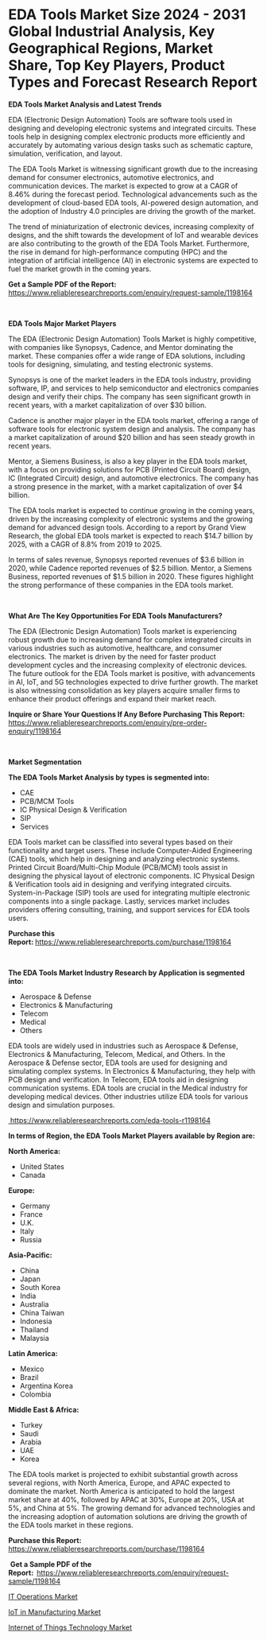 <p><h1>EDA Tools Market Size 2024 - 2031 Global Industrial Analysis, Key Geographical Regions, Market Share, Top Key Players, Product Types and Forecast Research Report</h1></p><p><strong>EDA Tools Market Analysis and Latest Trends</strong></p>
<p><p>EDA (Electronic Design Automation) Tools are software tools used in designing and developing electronic systems and integrated circuits. These tools help in designing complex electronic products more efficiently and accurately by automating various design tasks such as schematic capture, simulation, verification, and layout.</p><p>The EDA Tools Market is witnessing significant growth due to the increasing demand for consumer electronics, automotive electronics, and communication devices. The market is expected to grow at a CAGR of 8.46% during the forecast period. Technological advancements such as the development of cloud-based EDA tools, AI-powered design automation, and the adoption of Industry 4.0 principles are driving the growth of the market.</p><p>The trend of miniaturization of electronic devices, increasing complexity of designs, and the shift towards the development of IoT and wearable devices are also contributing to the growth of the EDA Tools Market. Furthermore, the rise in demand for high-performance computing (HPC) and the integration of artificial intelligence (AI) in electronic systems are expected to fuel the market growth in the coming years.</p></p>
<p><strong>Get a Sample PDF of the Report:&nbsp;</strong> <a href="https://www.reliableresearchreports.com/enquiry/request-sample/1198164">https://www.reliableresearchreports.com/enquiry/request-sample/1198164</a></p>
<p>&nbsp;</p>
<p><strong>EDA Tools Major Market Players</strong></p>
<p><p>The EDA (Electronic Design Automation) Tools Market is highly competitive, with companies like Synopsys, Cadence, and Mentor dominating the market. These companies offer a wide range of EDA solutions, including tools for designing, simulating, and testing electronic systems.</p><p>Synopsys is one of the market leaders in the EDA tools industry, providing software, IP, and services to help semiconductor and electronics companies design and verify their chips. The company has seen significant growth in recent years, with a market capitalization of over $30 billion.</p><p>Cadence is another major player in the EDA tools market, offering a range of software tools for electronic system design and analysis. The company has a market capitalization of around $20 billion and has seen steady growth in recent years.</p><p>Mentor, a Siemens Business, is also a key player in the EDA tools market, with a focus on providing solutions for PCB (Printed Circuit Board) design, IC (Integrated Circuit) design, and automotive electronics. The company has a strong presence in the market, with a market capitalization of over $4 billion.</p><p>The EDA tools market is expected to continue growing in the coming years, driven by the increasing complexity of electronic systems and the growing demand for advanced design tools. According to a report by Grand View Research, the global EDA tools market is expected to reach $14.7 billion by 2025, with a CAGR of 8.8% from 2019 to 2025.</p><p>In terms of sales revenue, Synopsys reported revenues of $3.6 billion in 2020, while Cadence reported revenues of $2.5 billion. Mentor, a Siemens Business, reported revenues of $1.5 billion in 2020. These figures highlight the strong performance of these companies in the EDA tools market.</p></p>
<p>&nbsp;</p>
<p><strong>What Are The Key Opportunities For EDA Tools Manufacturers?</strong></p>
<p><p>The EDA (Electronic Design Automation) Tools market is experiencing robust growth due to increasing demand for complex integrated circuits in various industries such as automotive, healthcare, and consumer electronics. The market is driven by the need for faster product development cycles and the increasing complexity of electronic devices. The future outlook for the EDA Tools market is positive, with advancements in AI, IoT, and 5G technologies expected to drive further growth. The market is also witnessing consolidation as key players acquire smaller firms to enhance their product offerings and expand their market reach.</p></p>
<p><strong>Inquire or Share Your Questions If Any Before Purchasing This Report:</strong> <a href="https://www.reliableresearchreports.com/enquiry/pre-order-enquiry/1198164">https://www.reliableresearchreports.com/enquiry/pre-order-enquiry/1198164</a></p>
<p>&nbsp;</p>
<p><strong>Market Segmentation</strong></p>
<p><strong>The EDA Tools Market Analysis by types is segmented into:</strong></p>
<p><ul><li>CAE</li><li>PCB/MCM Tools</li><li>IC Physical Design & Verification</li><li>SIP</li><li>Services</li></ul></p>
<p><p>EDA Tools market can be classified into several types based on their functionality and target users. These include Computer-Aided Engineering (CAE) tools, which help in designing and analyzing electronic systems. Printed Circuit Board/Multi-Chip Module (PCB/MCM) tools assist in designing the physical layout of electronic components. IC Physical Design & Verification tools aid in designing and verifying integrated circuits. System-in-Package (SIP) tools are used for integrating multiple electronic components into a single package. Lastly, services market includes providers offering consulting, training, and support services for EDA tools users.</p></p>
<p><strong>Purchase this Report:&nbsp;</strong><a href="https://www.reliableresearchreports.com/purchase/1198164">https://www.reliableresearchreports.com/purchase/1198164</a></p>
<p>&nbsp;</p>
<p><strong>The EDA Tools Market Industry Research by Application is segmented into:</strong></p>
<p><ul><li>Aerospace & Defense</li><li>Electronics & Manufacturing</li><li>Telecom</li><li>Medical</li><li>Others</li></ul></p>
<p><p>EDA tools are widely used in industries such as Aerospace & Defense, Electronics & Manufacturing, Telecom, Medical, and Others. In the Aerospace & Defense sector, EDA tools are used for designing and simulating complex systems. In Electronics & Manufacturing, they help with PCB design and verification. In Telecom, EDA tools aid in designing communication systems. EDA tools are crucial in the Medical industry for developing medical devices. Other industries utilize EDA tools for various design and simulation purposes.</p></p>
<p><a href="https://www.reliableresearchreports.com/eda-tools-r1198164">&nbsp;https://www.reliableresearchreports.com/eda-tools-r1198164</a></p>
<p><strong>In terms of Region, the EDA Tools Market Players available by Region are:</strong></p>
<p>
    <p> <strong> North America: </strong>
        <ul>
            <li>United States</li>
            <li>Canada</li>
        </ul>
        </p> 
    <p> <strong> Europe: </strong>
        <ul>
            <li>Germany</li>
            <li>France</li>
            <li>U.K.</li>
            <li>Italy</li>
            <li>Russia</li>
        </ul>
        </p> 
    <p> <strong> Asia-Pacific: </strong>
        <ul>
            <li>China</li>
            <li>Japan</li>
            <li>South Korea</li>
            <li>India</li>
            <li>Australia</li>
            <li>China Taiwan</li>
            <li>Indonesia</li>
            <li>Thailand</li>
            <li>Malaysia</li>
        </ul>
        </p> 
    <p> <strong> Latin America: </strong>
        <ul>
            <li>Mexico</li>
            <li>Brazil</li>
            <li>Argentina Korea</li>
            <li>Colombia</li>
        </ul>
        </p> 
    <p> <strong> Middle East & Africa: </strong>
        <ul>
            <li>Turkey</li>
            <li>Saudi</li>
            <li>Arabia</li>
            <li>UAE</li>
            <li>Korea</li>
        </ul>
    </p>
    </p>
<p><p>The EDA tools market is projected to exhibit substantial growth across several regions, with North America, Europe, and APAC expected to dominate the market. North America is anticipated to hold the largest market share at 40%, followed by APAC at 30%, Europe at 20%, USA at 5%, and China at 5%. The growing demand for advanced technologies and the increasing adoption of automation solutions are driving the growth of the EDA tools market in these regions.</p></p>
<p><strong>Purchase this Report: </strong><a href="https://www.reliableresearchreports.com/purchase/1198164">https://www.reliableresearchreports.com/purchase/1198164</a></p>
<p>&nbsp;<strong>Get a Sample PDF of the Report:&nbsp;&nbsp;</strong><a href="https://www.reliableresearchreports.com/enquiry/request-sample/1198164">https://www.reliableresearchreports.com/enquiry/request-sample/1198164</a></p>
<p><strong></strong></p>
<p><p><a href="https://github.com/angeliabkratze/Market-Research-Report-List-1/blob/main/it-operations-market.md">IT Operations Market</a></p><p><a href="https://github.com/Angelnienowdseej3e45z3p8c/Market-Research-Report-List-2/blob/main/iot-in-manufacturing-market.md">IoT in Manufacturing Market</a></p><p><a href="https://github.com/brentleyjimmiealvaradoz4l1rea/Market-Research-Report-List-2/blob/main/internet-of-things-technology-market.md">Internet of Things Technology Market</a></p></p>